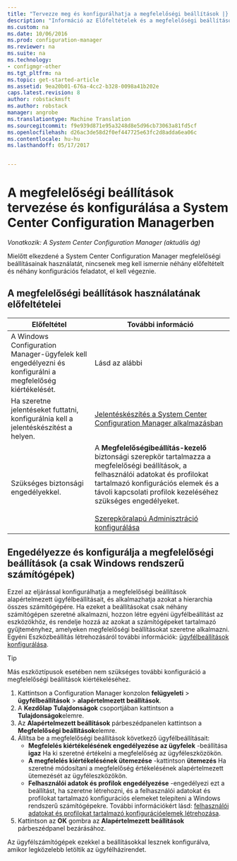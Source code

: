 ```yaml
---
title: "Tervezze meg és konfigurálhatja a megfelelőségi beállítások |} Microsoft Docs"
description: "Információ az Előfeltételek és a megfelelőségi beállítások a System Center Configuration Managerben való munkához konfigurációs feladatok."
ms.custom: na
ms.date: 10/06/2016
ms.prod: configuration-manager
ms.reviewer: na
ms.suite: na
ms.technology:
- configmgr-other
ms.tgt_pltfrm: na
ms.topic: get-started-article
ms.assetid: 9ea20b01-676a-4cc2-b328-0098a41b202e
caps.latest.revision: 8
author: robstackmsft
ms.author: robstack
manager: angrobe
ms.translationtype: Machine Translation
ms.sourcegitcommit: f9e939d871e95a3248d8e5d96cb73063a81fd5cf
ms.openlocfilehash: d26ac3de58d2f0ef447725e63fc2d8adda6ea06c
ms.contentlocale: hu-hu
ms.lasthandoff: 05/17/2017


---
```

# <a name="plan-for-and-configure-compliance-settings-in-system-center-configuration-manager"></a>A megfelelőségi beállítások tervezése és konfigurálása a System Center Configuration Managerben

*Vonatkozik: A System Center Configuration Manager (aktuális ág)*

Mielőtt elkezdené a System Center Configuration Manager megfelelőségi beállításainak használatát, nincsenek meg kell ismernie néhány előfeltételt és néhány konfigurációs feladatot, el kell végeznie.  

## <a name="prerequisites-for-compliance-settings"></a>A megfelelőségi beállítások használatának előfeltételei  

|Előfeltétel|További információ|  
|------------------|----------------------|  
|A Windows Configuration Manager-ügyfelek kell engedélyezni és konfigurálni a megfelelőség kiértékelését.|Lásd az alábbi|  
|Ha szeretne jelentéseket futtatni, konfigurálnia kell a jelentéskészítést a helyen.|[Jelentéskészítés a System Center Configuration Manager alkalmazásban](../../core/servers/manage/reporting.md)|  
|Szükséges biztonsági engedélyekkel.|A **Megfelelőségibeállítás-kezelő** biztonsági szerepkör tartalmazza a megfelelőségi beállítások, a felhasználói adatokat és profilokat tartalmazó konfigurációs elemek és a távoli kapcsolati profilok kezeléséhez szükséges engedélyeket.<br /><br /> [Szerepköralapú Adminisztráció konfigurálása](../../core/servers/deploy/configure/configure-role-based-administration.md)|  

##  <a name="enable-and-configure-compliance-settings-for-windows-pcs-only"></a>Engedélyezze és konfigurálja a megfelelőségi beállítások (a csak Windows rendszerű számítógépek)  

Ezzel az eljárással konfigurálhatja a megfelelőségi beállítások alapértelmezett ügyfélbeállításait, és alkalmazhatja azokat a hierarchia összes számítógépére. Ha ezeket a beállításokat csak néhány számítógépen szeretné alkalmazni, hozzon létre egyéni ügyfélbeállítást az eszközökhöz, és rendelje hozzá az azokat a számítógépeket tartalmazó gyűjteményhez, amelyeken megfelelőségi beállításokat szeretne alkalmazni. Egyéni Eszközbeállítás létrehozásáról további információk: [ügyfélbeállítások konfigurálása](../../core/clients/deploy/configure-client-settings.md).  

> [!TIP]  
>  Más eszköztípusok esetében nem szükséges további konfiguráció a megfelelőségi beállítások kiértékeléséhez.  

1.  Kattintson a Configuration Manager konzolon **felügyeleti** > **ügyfélbeállítások** > **alapértelmezett beállítások**.  
2.  A **Kezdőlap** **Tulajdonságok** csoportjában kattintson a **Tulajdonságok**elemre.  
3.  Az **Alapértelmezett beállítások** párbeszédpanelen kattintson a **Megfelelőségi beállítások**elemre.  
4.  Állítsa be a megfelelőségi beállítások következő ügyfélbeállításait:
    - **Megfelelés kiértékelésének engedélyezése az ügyfelek** -beállítása **igaz** Ha ki szeretné értékelni a megfelelőség az ügyféleszközökön.
    - **A megfelelés kiértékelésének ütemezése** -kattintson **ütemezés** Ha szeretné módosítani a megfelelőség értékelésének alapértelmezett ütemezését az ügyféleszközökön.
    - **Felhasználói adatok és profilok engedélyezése** -engedélyezi ezt a beállítást, ha szeretne létrehozni, és a felhasználói adatokat és profilokat tartalmazó konfigurációs elemeket telepíteni a Windows rendszerű számítógépekre. További információkért lásd: [felhasználói adatokat és profilokat tartalmazó konfigurációelemek létrehozása](/sccm/compliance/deploy-use/create-remote-connection-profiles).
5. Kattintson az **OK** gombra az **Alapértelmezett beállítások** párbeszédpanel bezárásához.  

Az ügyfélszámítógépek ezekkel a beállításokkal lesznek konfigurálva, amikor legközelebb letöltik az ügyfélházirendet.  

